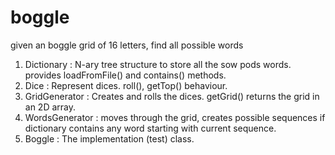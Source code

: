 boggle
======

given an boggle grid of 16 letters, find all possible words

1. Dictionary :  N-ary tree structure to store all the sow pods words. provides loadFromFile() and contains() methods.
2. Dice : Represent dices. roll(), getTop() behaviour.
3. GridGenerator : Creates and rolls the dices. getGrid() returns the grid in an 2D array.
4. WordsGenerator : moves through the grid, creates possible sequences if dictionary contains any word starting with current sequence.
5. Boggle : The implementation (test) class.
